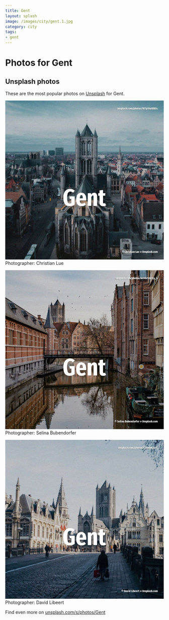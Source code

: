 ```yaml
---
title: Gent
layout: splash
image: /images/city/gent.1.jpg
category: city
tags:
- gent
---
```

# Photos for Gent
 
## Unsplash photos
These are the most popular photos on [Unsplash](https://unsplash.com) for Gent.
 
![Gent](/images/city/gent.1.jpg)
Photographer:  Christian Lue
 
![Gent](/images/city/gent.2.jpg)
Photographer:  Selina Bubendorfer
 
![Gent](/images/city/gent.3.jpg)
Photographer:  David Libeert
 
Find even more on [unsplash.com/s/photos/Gent](https://unsplash.com/s/photos/Gent)
 
